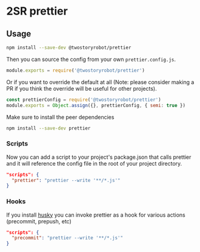 # 2SR prettier

## Usage

```bash
npm install --save-dev @twostoryrobot/prettier
```

Then you can source the config from your own `prettier.config.js`.

```js
module.exports = require('@twostoryrobot/prettier')
```

Or if you want to override the default at all (Note: please consider making a PR
if you think the override will be useful for other projects).

```js
const prettierConfig = require('@twostoryrobot/prettier')
module.exports = Object.assign({}, prettierConfig, { semi: true })
```

Make sure to install the peer dependencies

```bash
npm install --save-dev prettier
```

### Scripts

Now you can add a script to your project's package.json that calls prettier and
it will reference the config file in the root of your project directory.

```json
"scripts": {
  "prettier": "prettier --write '**/*.js'"
}
```

### Hooks

If you install [husky](https://github.com/typicode/husky) you can invoke
prettier as a hook for various actions (precommit, prepush, etc)

```json
"scripts": {
  "precommit": "prettier --write '**/*.js'"
}
```
